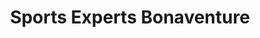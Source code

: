 ---
title: "Sports Experts Bonaventure"
url: /bonaventure/sports-experts-bonaventure/
shop: sports
---